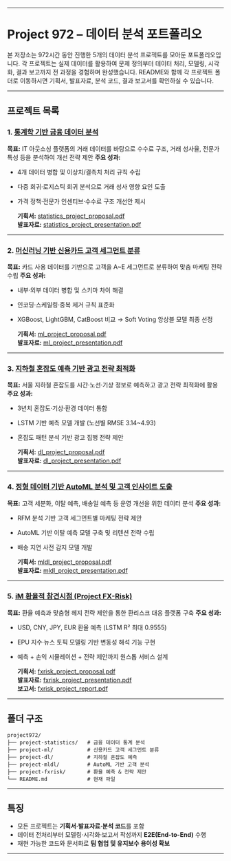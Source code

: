 
---

# Project 972 – 데이터 분석 포트폴리오

본 저장소는 972시간 동안 진행한 5개의 데이터 분석 프로젝트를 모아둔 포트폴리오입니다.
각 프로젝트는 실제 데이터를 활용하여 문제 정의부터 데이터 처리, 모델링, 시각화, 결과 보고까지 전 과정을 경험하며 완성했습니다.
README와 함께 각 프로젝트 폴더로 이동하시면 기획서, 발표자료, 분석 코드, 결과 보고서를 확인하실 수 있습니다.

---

## 프로젝트 목록

### 1. [통계학 기반 금융 데이터 분석](./project-statistics)

**목표:** IT 아웃소싱 플랫폼의 거래 데이터를 바탕으로 수수료 구조, 거래 성사율, 전문가 특성 등을 분석하여 개선 전략 제안
**주요 성과:**

* 4개 데이터 병합 및 이상치/결측치 처리 규칙 수립
* 다중 회귀·로지스틱 회귀 분석으로 거래 성사 영향 요인 도출
* 가격 정책·전문가 인센티브·수수료 구조 개선안 제시

  **기획서:** [statistics\_project\_proposal.pdf](./project-statistics/results/statistics_project_proposal.pdf)  
  **발표자료:** [statistics\_project\_presentation.pdf](./project-statistics/results/statistics_project_presentation.pdf)

---

### 2. [머신러닝 기반 신용카드 고객 세그먼트 분류](./project-ml)

**목표:** 카드 사용 데이터를 기반으로 고객을 A\~E 세그먼트로 분류하여 맞춤 마케팅 전략 수립
**주요 성과:**

* 내부·외부 데이터 병합 및 스키마 차이 해결
* 인코딩·스케일링·중복 제거 규칙 표준화
* XGBoost, LightGBM, CatBoost 비교 → Soft Voting 앙상블 모델 최종 선정

  **기획서:** [ml\_project\_proposal.pdf](./project-ml/results/ml_project_proposal.pdf)  
  **발표자료:** [ml\_project\_presentation.pdf](./project-ml/results/ml_project_presentation.pdf)

---

### 3. [지하철 혼잡도 예측 기반 광고 전략 최적화](./project-dl)

**목표:** 서울 지하철 혼잡도를 시간·노선·기상 정보로 예측하고 광고 전략 최적화에 활용
**주요 성과:**

* 3년치 혼잡도·기상·환경 데이터 통합
* LSTM 기반 예측 모델 개발 (노선별 RMSE 3.14\~4.93)
* 혼잡도 패턴 분석 기반 광고 집행 전략 제안

  **기획서:** [dl\_project\_proposal.pdf](./project-dl/results/dl_project_proposal.pdf)  
  **발표자료:** [dl\_project\_presentation.pdf](./project-dl/results/dl_project_presentation.pdf)

---

### 4. [정형 데이터 기반 AutoML 분석 및 고객 인사이트 도출](./project-mldl)

**목표:** 고객 세분화, 이탈 예측, 배송일 예측 등 운영 개선을 위한 데이터 분석
**주요 성과:**

* RFM 분석 기반 고객 세그먼트별 마케팅 전략 제안
* AutoML 기반 이탈 예측 모델 구축 및 리텐션 전략 수립
* 배송 지연 사전 감지 모델 개발

  **기획서:** [mldl\_project\_proposal.pdf](./project-mldl/results/mldl_project_proposal.pdf)  
  **발표자료:** [mldl\_project\_presentation.pdf](./project-mldl/results/mldl_project_presentation.pdf)

---

### 5. [iM 환율적 참견시점 (Project FX-Risk)](./project-fxrisk)

**목표:** 환율 예측과 맞춤형 헤지 전략 제안을 통한 환리스크 대응 플랫폼 구축
**주요 성과:**

* USD, CNY, JPY, EUR 환율 예측 (LSTM R² 최대 0.9555)
* EPU 지수·뉴스 토픽 모델링 기반 변동성 해석 기능 구현
* 예측 + 손익 시뮬레이션 + 전략 제안까지 원스톱 서비스 설계

  **기획서:** [fxrisk\_project\_proposal.pdf](./project-fxrisk/results/fxrisk_project_proposal.pdf)  
  **발표자료:** [fxrisk\_project\_presentation.pdf](./project-fxrisk/results/fxrisk_project_presentation.pdf)  
  **보고서:** [fxrisk\_project\_report.pdf](./project-fxrisk/results/fxrisk_project_report.pdf)

---

## 폴더 구조

```
project972/
├── project-statistics/   # 금융 데이터 통계 분석
├── project-ml/           # 신용카드 고객 세그먼트 분류
├── project-dl/           # 지하철 혼잡도 예측
├── project-mldl/         # AutoML 기반 고객 분석
├── project-fxrisk/       # 환율 예측 & 전략 제안
└── README.md             # 현재 파일
```

---

## 특징

* 모든 프로젝트는 **기획서·발표자료·분석 코드**를 포함
* 데이터 전처리부터 모델링·시각화·보고서 작성까지 **E2E(End-to-End)** 수행
* 재현 가능한 코드와 문서화로 **팀 협업 및 유지보수 용이성 확보**

---
